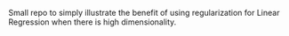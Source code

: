 Small repo to simply illustrate the benefit of using regularization for Linear Regression when there is high dimensionality.